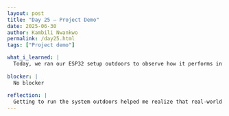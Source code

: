```yaml
---
layout: post
title: "Day 25 – Project Demo"
date: 2025-06-30
author: Kambili Nwankwo
permalink: /day25.html
tags: ["Project demo"]

what_i_learned: |
  Today, we ran our ESP32 setup outdoors to observe how it performs in real-life conditions. This gave us valuable insight into both the strengths and limitations of our current configuration. It was exciting to see our system operate beyond the lab environment, and it highlighted some areas that might need refining. Alongside the testing, we began preparing for our final presentation. I am responsible for the literature review section, and I’ve started identifying the research gaps that our project is attempting to fill. This process involves closely analyzing existing studies, understanding their limitations, and clearly outlining how our work brings something new to the table. It’s helping me build a deeper understanding of our project’s relevance and potential impact in the broader context of similar innovations.
  
blocker: |
  No blocker
  
reflection: |
  Getting to run the system outdoors helped me realize that real-world testing is often unpredictable but extremely important. It showed how variables like environment and connectivity can affect our results and taught me the value of designing for adaptability. Working on the literature review is also pushing me to think more critically—not just about how our system works, but why it matters and what it adds to existing solutions. It’s making me see the project through both a technical and academic lens. I’ve gained more confidence in taking ownership of a major part of the project, and I feel more prepared for presenting it clearly and persuasively. Overall, today gave me both practical experience and a stronger sense of purpose in our work.
---
```

